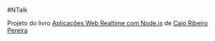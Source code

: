 #NTalk

Projeto do livro [Aplicações Web Realtime com Node.js](http://www.casadocodigo.com.br/products/livro-nodejs) de [Caio Ribeiro Pereira](https://github.com/caio-ribeiro-pereira)